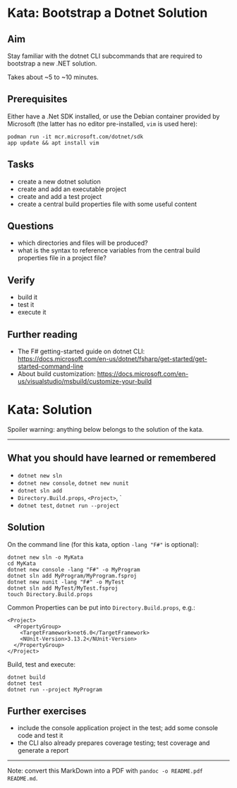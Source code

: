 # Kata: Bootstrap a Dotnet Solution

## Aim
Stay familiar with the dotnet CLI subcommands that are required to bootstrap a new .NET solution.

Takes about ~5 to ~10 minutes.

## Prerequisites

Either have a .Net SDK installed, or use the Debian container provided by Microsoft (the latter has no editor pre-installed, `vim` is used here):

```
podman run -it mcr.microsoft.com/dotnet/sdk
app update && apt install vim
```

## Tasks
- create a new dotnet solution
- create and add an executable project
- create and add a test project
- create a central build properties file with some useful content

## Questions
- which directories and files will be produced?
- what is the syntax to reference variables from the central build properties file in a project file?

## Verify
- build it
- test it
- execute it

## Further reading
- The F# getting-started guide on dotnet CLI: <https://docs.microsoft.com/en-us/dotnet/fsharp/get-started/get-started-command-line>
- About build customization: <https://docs.microsoft.com/en-us/visualstudio/msbuild/customize-your-build>

# Kata: Solution

Spoiler warning: anything below belongs to the solution of the kata.

---

## What you should have learned or remembered
- `dotnet new sln`
- `dotnet new console`, `dotnet new nunit`
- `dotnet sln add`
- `Directory.Build.props`, `<Project>`, `<PropertyGroup>
- `dotnet test`, `dotnet run --project`

## Solution

On the command line (for this kata, option `-lang "F#"` is optional):
```
dotnet new sln -o MyKata
cd MyKata
dotnet new console -lang "F#" -o MyProgram
dotnet sln add MyProgram/MyProgram.fsproj
dotnet new nunit -lang "F#" -o MyTest
dotnet sln add MyTest/MyTest.fsproj
touch Directory.Build.props
```

Common Properties can be put into `Directory.Build.props`, e.g.:
```
<Project>
  <PropertyGroup>
    <TargetFramework>net6.0</TargetFramework>
    <NUnit-Version>3.13.2</NUnit-Version>
  </PropertyGroup>
</Project>
```

Build, test and execute:
```
dotnet build
dotnet test
dotnet run --project MyProgram
```

## Further exercises

- include the console application project in the test; add some console code and test it
- the CLI also already prepares coverage testing; test coverage and generate a report

---
Note: convert this MarkDown into a PDF with `pandoc -o README.pdf README.md`.
